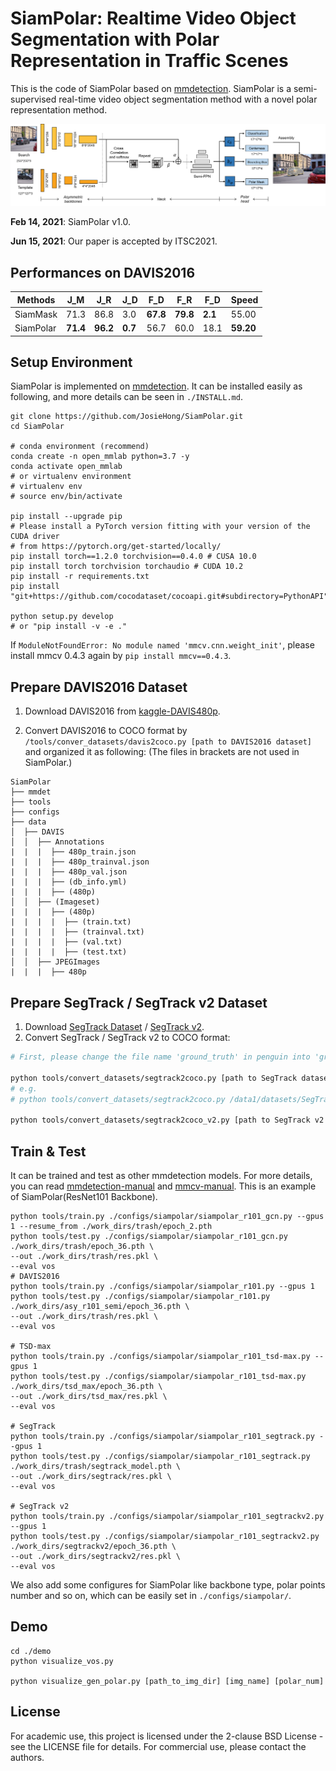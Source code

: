 # SiamPolar: Realtime Video Object Segmentation with Polar Representation in Traffic Scenes

This is the code of SiamPolar based on [mmdetection](https://github.com/open-mmlab/mmdetection).  SiamPolar is a semi-supervised real-time video object segmentation method with a novel polar representation method. 

<div align="center">
	<img src="./imgs/siam_polarmask_pipeline.png" alt="siam_polarmask_pipeline" width="600">
</div>



**Feb 14, 2021**: SiamPolar v1.0.

**Jun 15, 2021**: Our paper is accepted by ITSC2021. 

## Performances on DAVIS2016

| Methods   | J_M​      | J_R​      | J_D​     | F_D​      | F_R​      | F_D​     | Speed     |
| --------- | -------- | -------- | ------- | -------- | -------- | ------- | --------- |
| SiamMask  | 71.3     | 86.8     | 3.0     | **67.8** | **79.8** | **2.1** | 55.00     |
| SiamPolar | **71.4** | **96.2** | **0.7** | 56.7     | 60.0     | 18.1    | **59.20** |

## Setup Environment

SiamPolar is implemented on [mmdetection](https://github.com/open-mmlab/mmdetection). It can be installed easily as following, and more details can be seen in `./INSTALL.md`.

```shell
git clone https://github.com/JosieHong/SiamPolar.git
cd SiamPolar

# conda environment (recommend) 
conda create -n open_mmlab python=3.7 -y
conda activate open_mmlab
# or virtualenv environment
# virtualenv env
# source env/bin/activate

pip install --upgrade pip
# Please install a PyTorch version fitting with your version of the CUDA driver 
# from https://pytorch.org/get-started/locally/
pip install torch==1.2.0 torchvision==0.4.0 # CUSA 10.0
pip install torch torchvision torchaudio # CUDA 10.2
pip install -r requirements.txt
pip install "git+https://github.com/cocodataset/cocoapi.git#subdirectory=PythonAPI"

python setup.py develop
# or "pip install -v -e ."
```

If `ModuleNotFoundError: No module named 'mmcv.cnn.weight_init'`, please install mmcv 0.4.3 again by `pip install mmcv==0.4.3`.

## Prepare DAVIS2016 Dataset

1. Download DAVIS2016 from [kaggle-DAVIS480p](https://www.kaggle.com/mrjb166/davis480p).

2. Convert DAVIS2016 to COCO format by `/tools/conver_datasets/davis2coco.py [path to DAVIS2016 dataset]` and organized it as following: (The files in brackets are not used in SiamPolar.)

```shell
SiamPolar
├── mmdet
├── tools
├── configs
├── data
│  ├── DAVIS
│  │  ├── Annotations
|  |  |  ├── 480p_train.json
|  |  |  ├── 480p_trainval.json
|  |  |  ├── 480p_val.json
|  |  |  ├── (db_info.yml)
|  |  |  ├── (480p)
│  │  ├── (Imageset)
|  |  |  ├── (480p)
|  |  |  |  ├── (train.txt)
|  |  |  |  ├── (trainval.txt)
|  |  |  |  ├── (val.txt)
|  |  |  |  ├── (test.txt)
│  │  ├── JPEGImages
|  |  |  ├── 480p
```

## Prepare SegTrack / SegTrack v2 Dataset

1. Download [SegTrack Dataset](http://cpl.cc.gatech.edu/projects/SegTrack/) / [SegTrack v2](https://web.engr.oregonstate.edu/~lif/SegTrack2/dataset.html).
2. Convert SegTrack / SegTrack v2 to COCO format: 

```bash
# First, please change the file name 'ground_truth' in penguin into 'ground-truth'.

python tools/convert_datasets/segtrack2coco.py [path to SegTrack dataset]
# e.g.
# python tools/convert_datasets/segtrack2coco.py /data1/datasets/SegTrack

python tools/convert_datasets/segtrack2coco_v2.py [path to SegTrack v2 dataset]
```

## Train & Test

It can be trained and test as other mmdetection models. For more details, you can read [mmdetection-manual](https://mmdetection.readthedocs.io/en/latest/INSTALL.html) and [mmcv-manual](https://mmcv.readthedocs.io/en/latest/image.html). This is an example of SiamPolar(ResNet101 Backbone). 

```shell
python tools/train.py ./configs/siampolar/siampolar_r101_gcn.py --gpus 1 --resume_from ./work_dirs/trash/epoch_2.pth
python tools/test.py ./configs/siampolar/siampolar_r101_gcn.py ./work_dirs/trash/epoch_36.pth \
--out ./work_dirs/trash/res.pkl \
--eval vos
# DAVIS2016
python tools/train.py ./configs/siampolar/siampolar_r101.py --gpus 1
python tools/test.py ./configs/siampolar/siampolar_r101.py ./work_dirs/asy_r101_semi/epoch_36.pth \
--out ./work_dirs/trash/res.pkl \
--eval vos

# TSD-max
python tools/train.py ./configs/siampolar/siampolar_r101_tsd-max.py --gpus 1
python tools/test.py ./configs/siampolar/siampolar_r101_tsd-max.py ./work_dirs/tsd_max/epoch_36.pth \
--out ./work_dirs/tsd_max/res.pkl \
--eval vos

# SegTrack
python tools/train.py ./configs/siampolar/siampolar_r101_segtrack.py --gpus 1
python tools/test.py ./configs/siampolar/siampolar_r101_segtrack.py ./work_dirs/trash/segtrack_model.pth \
--out ./work_dirs/segtrack/res.pkl \
--eval vos

# SegTrack v2
python tools/train.py ./configs/siampolar/siampolar_r101_segtrackv2.py --gpus 1
python tools/test.py ./configs/siampolar/siampolar_r101_segtrackv2.py ./work_dirs/segtrackv2/epoch_36.pth \
--out ./work_dirs/segtrackv2/res.pkl \
--eval vos
```

We also add some configures for SiamPolar like backbone type, polar points number and so on, which can be easily set in `./configs/siampolar/`.

## Demo

```
cd ./demo
python visualize_vos.py

python visualize_gen_polar.py [path_to_img_dir] [img_name] [polar_num]
```

## License

For academic use, this project is licensed under the 2-clause BSD License - see the LICENSE file for details. For commercial use, please contact the authors. 